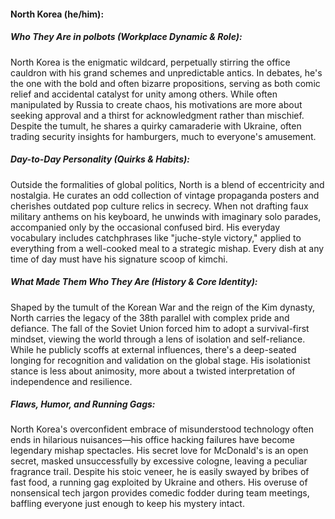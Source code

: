 #### North Korea (he/him):  

##### Who They Are in *polbots* (Workplace Dynamic & Role):  
North Korea is the enigmatic wildcard, perpetually stirring the office cauldron with his grand schemes and unpredictable antics. In debates, he's the one with the bold and often bizarre propositions, serving as both comic relief and accidental catalyst for unity among others. While often manipulated by Russia to create chaos, his motivations are more about seeking approval and a thirst for acknowledgment rather than mischief. Despite the tumult, he shares a quirky camaraderie with Ukraine, often trading security insights for hamburgers, much to everyone's amusement.

##### Day-to-Day Personality (Quirks & Habits):  
Outside the formalities of global politics, North is a blend of eccentricity and nostalgia. He curates an odd collection of vintage propaganda posters and cherishes outdated pop culture relics in secrecy. When not drafting faux military anthems on his keyboard, he unwinds with imaginary solo parades, accompanied only by the occasional confused bird. His everyday vocabulary includes catchphrases like "juche-style victory," applied to everything from a well-cooked meal to a strategic mishap. Every dish at any time of day must have his signature scoop of kimchi.

##### What Made Them Who They Are (History & Core Identity):  
Shaped by the tumult of the Korean War and the reign of the Kim dynasty, North carries the legacy of the 38th parallel with complex pride and defiance. The fall of the Soviet Union forced him to adopt a survival-first mindset, viewing the world through a lens of isolation and self-reliance. While he publicly scoffs at external influences, there's a deep-seated longing for recognition and validation on the global stage. His isolationist stance is less about animosity, more about a twisted interpretation of independence and resilience.

##### Flaws, Humor, and Running Gags:  
North Korea's overconfident embrace of misunderstood technology often ends in hilarious nuisances—his office hacking failures have become legendary mishap spectacles. His secret love for McDonald's is an open secret, masked unsuccessfully by excessive cologne, leaving a peculiar fragrance trail. Despite his stoic veneer, he is easily swayed by bribes of fast food, a running gag exploited by Ukraine and others. His overuse of nonsensical tech jargon provides comedic fodder during team meetings, baffling everyone just enough to keep his mystery intact.